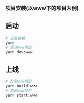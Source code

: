 ### 项目安装(以www下的项目为例)

## 启动
```bash
# 安装依赖
yarn
# 启动www项目
yarn dev:www
```

## 上线
```bash
# 打包www项目
yarn build:www
# 启动www项目
yarn start:www
```